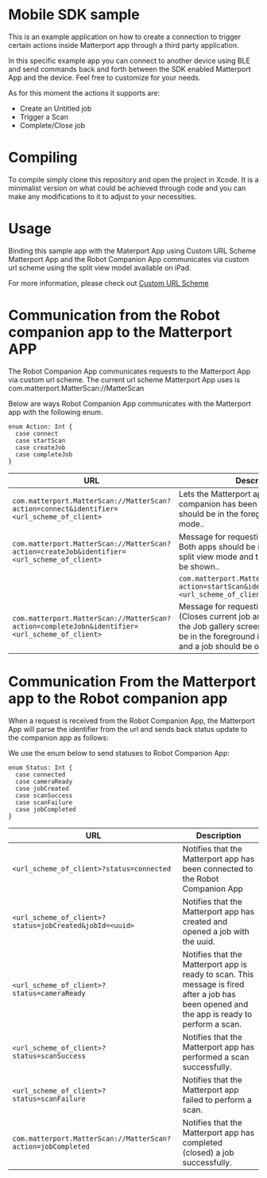 # Mobile SDK sample

This is an example application on how to create a connection to trigger certain actions inside Matterport app through a third party application.

In this specific example app you can connect to another device using BLE and send commands back and forth between the SDK enabled Matterport App and the device. Feel free to customize for your needs.

As for this moment the actions it supports are:
 - Create an Untitled job
 - Trigger a Scan
 - Complete/Close job

# Compiling

To compile simply clone this repository and open the project in Xcode. It is a minimalist version on what could be achieved through code and you can make any modifications to it to adjust to your necessities.

# Usage

Binding this sample app with the Materport App using Custom URL Scheme
Matterport App and the Robot Companion App communicates via custom url scheme using the split view model available on iPad.

For more information, please check out [Custom URL Scheme](https://developer.apple.com/documentation/xcode/defining-a-custom-url-scheme-for-your-app)


# Communication from the Robot companion app to the Matterport APP

The Robot Companion App communicates requests to the Matterport App via custom url scheme. The current url scheme Matterport App uses is ​​com.matterport.MatterScan://MatterScan

Below are ways Robot Companion App communicates with the Matterport app with the following enum.

```
enum Action: Int {
  case connect
  case startScan
  case createJob
  case completeJob
}
```
|URL|Description|
|-|-|
|`​​com.matterport.MatterScan://MatterScan?action=connect&identifier=<url_scheme_of_client>`|Lets the Matterport app know that a new companion has been bound. Both apps should be in the foreground in split view mode..|
|`​​com.matterport.MatterScan://MatterScan?action=createJob&identifier=<url_scheme_of_client>`|Message for requesting a Job Creation. Both apps should be in the foreground in split view mode and the jobs view should be shown..|
​​|`com.matterport.MatterScan://MatterScan?action=startScan&identifier=<url_scheme_of_client>`|Message for requesting to start a Scan. Both apps should be in the foreground in split view mode and a job should be opened.|
|`​​com.matterport.MatterScan://MatterScan?action=completeJobn&identifier=<url_scheme_of_client>`|Message for requesting job completion. (Closes current job and navigates back to the Job gallery screen). Both apps should be in the foreground in split view mode and a job should be opened.|



# Communication From the Matterport app to the Robot companion app

When a request is received from the Robot Companion App, the Matterport App will parse the identifier from the url and sends back status update to the companion app as follows:

We use the enum below to send statuses to Robot Companion App:

```
enum Status: Int {
  case connected
  case cameraReady
  case jobCreated
  case scanSuccess
  case scanFailure
  case jobCompleted
}
```

|URL|Description|
|-|-|
|`<url_scheme_of_client>?status=connected`|Notifies that the Matterport app has been connected to the Robot Companion App|
|`<url_scheme_of_client>?status=jobCreated&jobId=<uuid>`|Notifies that the Matterport app has created and opened a job with the uuid.|
|`<url_scheme_of_client>?status=cameraReady`|Notifies that the Matterport app is ready to scan. This message is fired after a job has been opened and the app is ready to perform a scan.|
|`<url_scheme_of_client>?status=scanSuccess`|Notifies that the Matterport app has performed a scan successfully.|
|`<url_scheme_of_client>?status=scanFailure`|Notifies that the Matterport app failed to perform a scan.|
|`​​com.matterport.MatterScan://MatterScan?action=jobCompleted`|Notifies that the Matterport app has completed (closed) a job successfully.|




